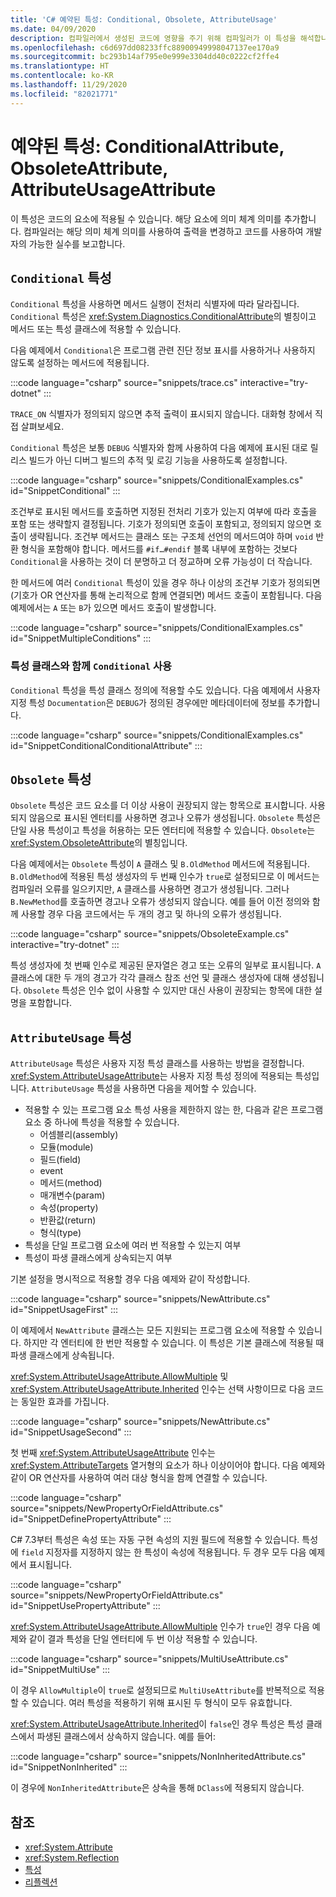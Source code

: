 ```yaml
---
title: 'C# 예약된 특성: Conditional, Obsolete, AttributeUsage'
ms.date: 04/09/2020
description: 컴파일러에서 생성된 코드에 영향을 주기 위해 컴파일러가 이 특성을 해석합니다.
ms.openlocfilehash: c6d697dd08233ffc88900949998047137ee170a9
ms.sourcegitcommit: bc293b14af795e0e999e3304dd40c0222cf2ffe4
ms.translationtype: HT
ms.contentlocale: ko-KR
ms.lasthandoff: 11/29/2020
ms.locfileid: "82021771"
---
```

# <a name="reserved-attributes-conditionalattribute-obsoleteattribute-attributeusageattribute"></a>예약된 특성: ConditionalAttribute, ObsoleteAttribute, AttributeUsageAttribute

이 특성은 코드의 요소에 적용될 수 있습니다. 해당 요소에 의미 체계 의미를 추가합니다. 컴파일러는 해당 의미 체계 의미를 사용하여 출력을 변경하고 코드를 사용하여 개발자의 가능한 실수를 보고합니다.

## <a name="conditional-attribute"></a>`Conditional` 특성

`Conditional` 특성을 사용하면 메서드 실행이 전처리 식별자에 따라 달라집니다. `Conditional` 특성은 <xref:System.Diagnostics.ConditionalAttribute>의 별칭이고 메서드 또는 특성 클래스에 적용할 수 있습니다.

다음 예제에서 `Conditional`은 프로그램 관련 진단 정보 표시를 사용하거나 사용하지 않도록 설정하는 메서드에 적용됩니다.

:::code language="csharp" source="snippets/trace.cs" interactive="try-dotnet" :::

`TRACE_ON` 식별자가 정의되지 않으면 추적 출력이 표시되지 않습니다. 대화형 창에서 직접 살펴보세요.

`Conditional` 특성은 보통 `DEBUG` 식별자와 함께 사용하여 다음 예제에 표시된 대로 릴리스 빌드가 아닌 디버그 빌드의 추적 및 로깅 기능을 사용하도록 설정합니다.

:::code language="csharp" source="snippets/ConditionalExamples.cs" id="SnippetConditional" :::

조건부로 표시된 메서드를 호출하면 지정된 전처리 기호가 있는지 여부에 따라 호출을 포함 또는 생략할지 결정됩니다. 기호가 정의되면 호출이 포함되고, 정의되지 않으면 호출이 생략됩니다. 조건부 메서드는 클래스 또는 구조체 선언의 메서드여야 하며 `void` 반환 형식을 포함해야 합니다. 메서드를 `#if…#endif` 블록 내부에 포함하는 것보다 `Conditional`을 사용하는 것이 더 분명하고 더 정교하며 오류 가능성이 더 작습니다.

한 메서드에 여러 `Conditional` 특성이 있을 경우 하나 이상의 조건부 기호가 정의되면(기호가 OR 연산자를 통해 논리적으로 함께 연결되면) 메서드 호출이 포함됩니다. 다음 예제에서는 `A` 또는 `B`가 있으면 메서드 호출이 발생합니다.

:::code language="csharp" source="snippets/ConditionalExamples.cs" id="SnippetMultipleConditions" :::

### <a name="using-conditional-with-attribute-classes"></a>특성 클래스와 함께 `Conditional` 사용

`Conditional` 특성을 특성 클래스 정의에 적용할 수도 있습니다. 다음 예제에서 사용자 지정 특성 `Documentation`은 `DEBUG`가 정의된 경우에만 메타데이터에 정보를 추가합니다.

:::code language="csharp" source="snippets/ConditionalExamples.cs" id="SnippetConditionalConditionalAttribute" :::

## <a name="obsolete-attribute"></a>`Obsolete` 특성

`Obsolete` 특성은 코드 요소를 더 이상 사용이 권장되지 않는 항목으로 표시합니다. 사용되지 않음으로 표시된 엔터티를 사용하면 경고나 오류가 생성됩니다. `Obsolete` 특성은 단일 사용 특성이고 특성을 허용하는 모든 엔터티에 적용할 수 있습니다. `Obsolete`는 <xref:System.ObsoleteAttribute>의 별칭입니다.

다음 예제에서는 `Obsolete` 특성이 `A` 클래스 및 `B.OldMethod` 메서드에 적용됩니다. `B.OldMethod`에 적용된 특성 생성자의 두 번째 인수가 `true`로 설정되므로 이 메서드는 컴파일러 오류를 일으키지만, `A` 클래스를 사용하면 경고가 생성됩니다. 그러나 `B.NewMethod`를 호출하면 경고나 오류가 생성되지 않습니다. 예를 들어 이전 정의와 함께 사용할 경우 다음 코드에서는 두 개의 경고 및 하나의 오류가 생성됩니다.

:::code language="csharp" source="snippets/ObsoleteExample.cs" interactive="try-dotnet" :::

특성 생성자에 첫 번째 인수로 제공된 문자열은 경고 또는 오류의 일부로 표시됩니다. `A` 클래스에 대한 두 개의 경고가 각각 클래스 참조 선언 및 클래스 생성자에 대해 생성됩니다. `Obsolete` 특성은 인수 없이 사용할 수 있지만 대신 사용이 권장되는 항목에 대한 설명을 포함합니다.

## <a name="attributeusage-attribute"></a>`AttributeUsage` 특성

`AttributeUsage` 특성은 사용자 지정 특성 클래스를 사용하는 방법을 결정합니다. <xref:System.AttributeUsageAttribute>는 사용자 지정 특성 정의에 적용되는 특성입니다. `AttributeUsage` 특성을 사용하면 다음을 제어할 수 있습니다.

- 적용할 수 있는 프로그램 요소 특성 사용을 제한하지 않는 한, 다음과 같은 프로그램 요소 중 하나에 특성을 적용할 수 있습니다.
  - 어셈블리(assembly)
  - 모듈(module)
  - 필드(field)
  - event
  - 메서드(method)
  - 매개변수(param)
  - 속성(property)
  - 반환값(return)
  - 형식(type)
- 특성을 단일 프로그램 요소에 여러 번 적용할 수 있는지 여부
- 특성이 파생 클래스에게 상속되는지 여부

기본 설정을 명시적으로 적용할 경우 다음 예제와 같이 작성합니다.

:::code language="csharp" source="snippets/NewAttribute.cs" id="SnippetUsageFirst" :::

이 예제에서 `NewAttribute` 클래스는 모든 지원되는 프로그램 요소에 적용할 수 있습니다. 하지만 각 엔터티에 한 번만 적용할 수 있습니다. 이 특성은 기본 클래스에 적용될 때 파생 클래스에게 상속됩니다.

<xref:System.AttributeUsageAttribute.AllowMultiple> 및 <xref:System.AttributeUsageAttribute.Inherited> 인수는 선택 사항이므로 다음 코드는 동일한 효과를 가집니다.

:::code language="csharp" source="snippets/NewAttribute.cs" id="SnippetUsageSecond" :::

첫 번째 <xref:System.AttributeUsageAttribute> 인수는 <xref:System.AttributeTargets> 열거형의 요소가 하나 이상이어야 합니다. 다음 예제와 같이 OR 연산자를 사용하여 여러 대상 형식을 함께 연결할 수 있습니다.

:::code language="csharp" source="snippets/NewPropertyOrFieldAttribute.cs" id="SnippetDefinePropertyAttribute" :::

C# 7.3부터 특성은 속성 또는 자동 구현 속성의 지원 필드에 적용할 수 있습니다. 특성에 `field` 지정자를 지정하지 않는 한 특성이 속성에 적용됩니다. 두 경우 모두 다음 예제에서 표시됩니다.

:::code language="csharp" source="snippets/NewPropertyOrFieldAttribute.cs" id="SnippetUsePropertyAttribute" :::

<xref:System.AttributeUsageAttribute.AllowMultiple> 인수가 `true`인 경우 다음 예제와 같이 결과 특성을 단일 엔터티에 두 번 이상 적용할 수 있습니다.

:::code language="csharp" source="snippets/MultiUseAttribute.cs" id="SnippetMultiUse" :::

이 경우 `AllowMultiple`이 `true`로 설정되므로 `MultiUseAttribute`를 반복적으로 적용할 수 있습니다. 여러 특성을 적용하기 위해 표시된 두 형식이 모두 유효합니다.

<xref:System.AttributeUsageAttribute.Inherited>이 `false`인 경우 특성은 특성 클래스에서 파생된 클래스에서 상속하지 않습니다. 예를 들어:

:::code language="csharp" source="snippets/NonInheritedAttribute.cs" id="SnippetNonInherited" :::

이 경우에 `NonInheritedAttribute`은 상속을 통해 `DClass`에 적용되지 않습니다.

## <a name="see-also"></a>참조

- <xref:System.Attribute>
- <xref:System.Reflection>
- [특성](../../../standard/attributes/index.md)
- [리플렉션](../../programming-guide/concepts/reflection.md)
